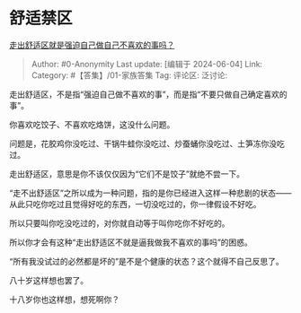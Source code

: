 # 舒适禁区
[走出舒适区就是强迫自己做自己不喜欢的事吗？](https://www.zhihu.com/question/354223696/answer/3520211377)

> Author: #0-Anonymity
> Last update: [编辑于 2024-06-04]
> Link:
> Category: #【答集】/01-家族答集 
> Tag: 
> 评论区:
> 泛讨论:

走出舒适区，不是指“强迫自己做不喜欢的事”，而是指“不要只做自己确定喜欢的事”。

你喜欢吃饺子、不喜欢吃烙饼，这没什么问题。

问题是，花胶鸡你没吃过、干锅牛蛙你没吃过、炒蚕蛹你没吃过、土笋冻你没吃过。

走出舒适区，意思是你不该仅仅因为“它们不是饺子”就绝不尝一下。

“走不出舒适区”之所以成为一种问题，指的是你已经进入这样一种悲剧的状态——从此只吃你吃过且觉得好吃的东西，一切没吃过的，你一律假设不好吃。

所以只要叫你吃没吃过的，对你就自动等于叫你吃你不好吃的。

所以你才会有这种“走出舒适区不就是逼我做我不喜欢的事吗”的困惑。

“所有我没试过的必然都是坏的”是不是个健康的状态？这个就得不自己反思了。

八十岁这样想也罢了。

十八岁你也这样想，想死啊你？
